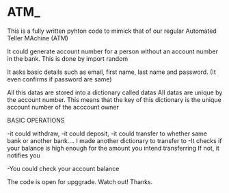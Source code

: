 # ATM_





This is a fully written pyhton code to mimick that of our regular Automated Teller MAchine (ATM)

It could generate account number for a person without an account number in the bank.
This is done by import random

It asks basic details such as email, first name, last name and password. (It even confirms if password are same)

All this datas are stored into a dictionary called datas
All datas are unique by the account number.
This means that the key of this dictionary is the unique account number of the acccount owner


BASIC OPERATIONS

-it could withdraw,
-it could deposit,
-it could transfer to whether same bank or another bank.... I made another dictionary to transfer to
-It checks if your balance is high enough for the amount you intend transferring
If not, it notifies you

-You could check your account balance



The code is open for upggrade. 
Watch out!
Thanks.
